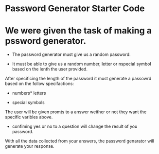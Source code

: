 # Password Generator Starter Code

# We were given the task of making a pssword generator.

* The password generator must give us a random password.

* It must be able to give us a random number, letter or nspecial symbol based on the lenth the user provided.


 After specificing the length of the password it must generate a passowrd based on the follow specifactions: 

* numbers* letters

* special symbols


The user will be given promts to a answer weither or not they want the specific varibles above.

* confiming yes or no to a question will change the result of you password.

With all the data collected from your answers, the password genarator will generate your response.


